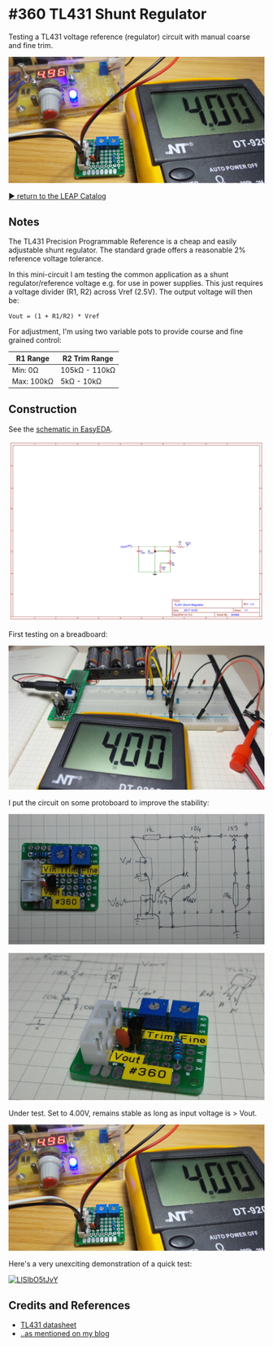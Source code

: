 # #360 TL431 Shunt Regulator

Testing a TL431 voltage reference (regulator) circuit with manual coarse and fine trim.

![Build](./assets/ShuntRegulator_build.jpg?raw=true)

[:arrow_forward: return to the LEAP Catalog](http://leap.tardate.com)

## Notes

The TL431 Precision Programmable Reference is a cheap and easily adjustable shunt regulator.
The standard grade offers a reasonable 2% reference voltage tolerance.

In this mini-circuit I am testing the common application as a shunt regulator/reference voltage e.g. for use in power supplies.
This just requires a voltage divider (R1, R2) across Vref (2.5V). The output voltage will then be:

```
Vout = (1 + R1/R2) * Vref
```

For adjustment, I'm using two variable pots to provide course and fine grained control:

| R1 Range   | R2 Trim Range |
|------------|---------------|
| Min: 0Ω    | 105kΩ - 110kΩ |
| Max: 100kΩ | 5kΩ - 10kΩ    |


## Construction

See the [schematic in EasyEDA](https://easyeda.com/tardate/TL431ShuntRegulator-b6752f91b5504d789d9fae42ff297b5a).

![Schematic](./assets/ShuntRegulator_schematic.png?raw=true)

First testing on a breadboard:

![Breadboard](./assets/ShuntRegulator_bb.jpg?raw=true)

I put the circuit on some protoboard to improve the stability:

![protoboard_layout](./assets/protoboard_layout.jpg?raw=true)

![protoboard_build](./assets/protoboard_build.jpg?raw=true)


Under test. Set to 4.00V, remains stable as long as input voltage is > Vout.

![Build](./assets/ShuntRegulator_build.jpg?raw=true)

Here's a very unexciting demonstration of a quick test:

[![LISIbO5tJvY](http://img.youtube.com/vi/LISIbO5tJvY/0.jpg)](http://www.youtube.com/watch?v=LISIbO5tJvY)

## Credits and References
* [TL431 datasheet](http://www.ti.com/lit/ds/symlink/tl431a.pdf)
* [..as mentioned on my blog](http://blog.tardate.com/2017/12/leap360-tl431-shunt-regulator.html)
